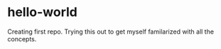 # hello-world
Creating first repo. Trying this out to get myself familarized with all the concepts.
